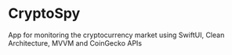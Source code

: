 # CryptoSpy
App for monitoring the cryptocurrency market using SwiftUI, Clean Architecture, MVVM and CoinGecko APIs
